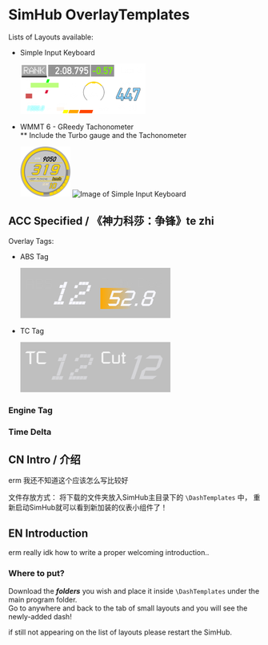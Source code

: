 # SimHub OverlayTemplates

Lists of Layouts available:  

* Simple Input Keyboard

    ![Image of Simple Input Keyboard](/Simple%20Input%20Keyboard%20-%20FH5/Simple%20Input%20Keyboard%20-%20FH5.djson.00.png)

* WMMT 6 - GReedy Tachonometer  
** Include the Turbo gauge and the Tachonometer

    ![Image of Simple Input Keyboard](/湾岸6R%20-%20Digit%20Speedo/湾岸6R%20-%20Digit%20Speedo.djson.00.png)
    ![Image of Simple Input Keyboard](/湾岸6R-增压表/湾岸6R-增压表.djson.00.png)

## ACC Specified / 《神力科莎：争锋》te zhi

Overlay Tags:

* ABS Tag

    ![Image of ABS Tag](/ABS%20Tag/ABS%20Tag.djson.00.png)

* TC Tag

    ![Image of TC Tag](/TCS%20Tag/TCS%20Tag.djson.00.png)

### Engine Tag

### Time Delta



## CN Intro / 介绍

erm 我还不知道这个应该怎么写比较好

文件存放方式：
将下载的文件夹放入SimHub主目录下的 `\DashTemplates` 中， 重新启动SimHub就可以看到新加装的仪表小组件了！

## EN Introduction

erm really idk how to write a proper welcoming introduction..

### Where to put?

Download the ***folders*** you wish and place it inside `\DashTemplates` under the main program folder.  
Go to anywhere and back to the tab of small layouts and you will see the newly-added dash!

if still not appearing on the list of layouts please restart the SimHub.
